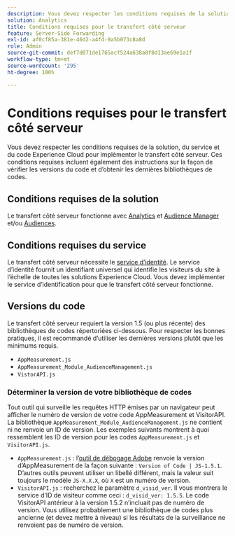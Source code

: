 ```yaml
---
description: Vous devez respecter les conditions requises de la solution, du service et du code Experience Cloud pour implémenter le transfert côté serveur. Ces conditions requises incluent également des instructions sur la façon de vérifier les versions du code et d’obtenir les dernières bibliothèques de codes.
solution: Analytics
title: Conditions requises pour le transfert côté serveur
feature: Server-Side Forwarding
exl-id: af0cf85a-381e-46d2-a4fd-9a5b073c8a8d
role: Admin
source-git-commit: def7d071de1765acf524a638a8f8d13ae69e1a1f
workflow-type: tm+mt
source-wordcount: '295'
ht-degree: 100%

---
```


# Conditions requises pour le transfert côté serveur

Vous devez respecter les conditions requises de la solution, du service et du code Experience Cloud pour implémenter le transfert côté serveur. Ces conditions requises incluent également des instructions sur la façon de vérifier les versions du code et d’obtenir les dernières bibliothèques de codes.

## Conditions requises de la solution

Le transfert côté serveur fonctionne avec [Analytics](https://www.adobe.com/fr/analytics/adobe-analytics.html) et [Audience Manager](https://www.adobe.com/fr/analytics/audience-manager.html) et/ou [Audiences](https://experienceleague.adobe.com/docs/core-services/interface/audiences/audience-library.html?lang=fr).

## Conditions requises du service

Le transfert côté serveur nécessite le [service d’identité](https://experienceleague.adobe.com/docs/id-service/using/home.html?lang=fr). Le service d’identité fournit un identifiant universel qui identifie les visiteurs du site à l’échelle de toutes les solutions Experience Cloud. Vous devez implémenter le service d’identification pour que le transfert côté serveur fonctionne.

## Versions du code

Le transfert côté serveur requiert la version 1.5 (ou plus récente) des bibliothèques de codes répertoriées ci-dessous. Pour respecter les bonnes pratiques, il est recommandé d’utiliser les dernières versions plutôt que les minimums requis.

* `AppMeasurement.js`
* `AppMeasurement_Module_AudienceManagement.js`
* `VistorAPI.js`

### Déterminer la version de votre bibliothèque de codes

Tout outil qui surveille les requêtes HTTP émises par un navigateur peut afficher le numéro de version de votre code AppMeasurement et VisitorAPI. La bibliothèque `AppMeasurement_Module_AudienceManagement.js` ne contient ni ne renvoie un ID de version. Les exemples suivants montrent à quoi ressemblent les ID de version pour les codes `AppMeasurement.js` et `VisitorAPI.js`.

* `AppMeasurement.js` : l’[outil de débogage Adobe](https://experienceleague.adobe.com/docs/analytics/implementation/validate/debugger.html?lang=fr) renvoie la version d’AppMeasurement de la façon suivante : `Version of Code | JS-1.5.1`. D’autres outils peuvent utiliser un libellé différent, mais la valeur suit toujours le modèle `JS-X.X.X`, où `X` est un numéro de version.
* `VisitorAPI.js` : recherchez le paramètre `d_visid_ver`. Il vous montrera le service d’ID de visiteur comme ceci : `d_visid_ver: 1.5.5`. Le code VisitorAPI antérieur à la version 1.5.2 n’incluait pas de numéro de version. Vous utilisez probablement une bibliothèque de codes plus ancienne (et devez mettre à niveau) si les résultats de la surveillance ne renvoient pas de numéro de version.
